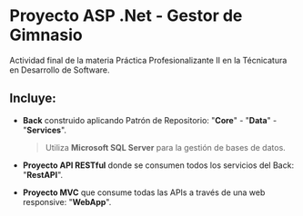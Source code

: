 # Proyecto ASP .Net - Gestor de Gimnasio

Actividad final de la materia Práctica Profesionalizante II en la Técnicatura en Desarrollo de Software.

## Incluye:

- **Back** construido aplicando Patrón de Repositorio: "**Core**" - "**Data**" - "**Services**".

    > Utiliza **Microsoft SQL Server** para la gestión de bases de datos.

- **Proyecto API RESTful** donde se consumen todos los servicios del Back: "**RestAPI**".
- **Proyecto MVC** que consume todas las APIs a través de una web responsive: "**WebApp**".
